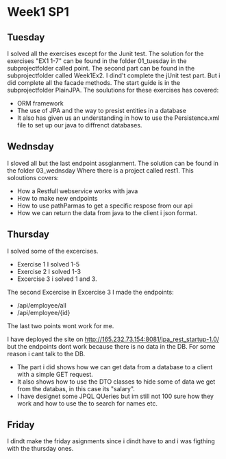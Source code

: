 # Week1 SP1

## Tuesday
 I solved all the exercises except for the Junit test.
The solution for the exercises "EX1 1-7" can be found in the folder 01_tuesday in the subprojectfolder called point. 
The second part can be found in the subprojectfolder called Week1Ex2. I dind't complete the jUnit test part. 
But i did complete all the facade methods. 
The start guide is in the subprojectfolder PlainJPA.
The soulutions for these exercises has covered:
- ORM framework
- The use of JPA and the way to presist entities in a database 
- It also has given us an understanding in how to use the Persistence.xml file to set up our java to diffrenct databases. 

## Wednsday 

I sloved all but the last endpoint assgianment. 
The solution can be found in the folder 03_wednsday Where there is a project called rest1.
This soloutions covers: 
- How a Restfull webservice works with java
- How to make new endpoints 
- How to use pathParmas to get a specific respose from our api 
- How we can return the data from java to the client i json format. 


## Thursday 

I solved some of the excercises. 
- Exercise 1 I solved 1-5
- Exercise 2 I solved 1-3
- Excercise 3 i solved 1 and 3. 

The second Excercise in Excercise 3 I made the endpoints: 
- /api/employee/all
- /api/employee/{id}

The last two points wont work for me. 

I have deployed the site on http://165.232.73.154:8081/jpa_rest_startup-1.0/ 
but the endpoints dont work because there is no data in the DB. 
For some reason i cant talk to the DB. 
- The part i did shows how we can get data from a database to a client with a simple GET request. 
- It also shows how to use the DTO classes to hide some of data we get from the databas, in this case its "salary".
- I have designet some JPQL QUeries but im still not 100 sure how they work and how to use the to search for names etc. 


## Friday 

I dindt make the friday asignments since i dindt have to and i was figthing with the thursday ones. 

